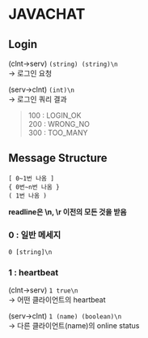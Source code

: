# JAVACHAT

## Login
(clnt->serv) ```(string) (string)\n```\
-> 로그인 요청

(serv->clnt) ```(int)\n```\
-> 로그인 쿼리 결과
>100 : LOGIN_OK
\
>200 : WRONG_NO
\
>300 : TOO_MANY


## Message Structure
```[ 0~1번 나옴 ]```
\
```{ 0번~n번 나옴 }```
\
```( 1번 나옴 )```

**readline은 \n, \r 이전의 모든 것을 받음**

### 0 : 일반 메세지

```0 [string]\n```

### 1 : heartbeat

(clnt->serv) ```1 true\n```\
-> 어떤 클라이언트의 heartbeat

(serv->clnt) ```1 (name) (boolean)\n```\
-> 다른 클라이언트(name)의 online status
